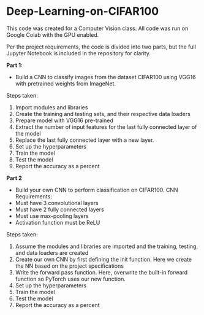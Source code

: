 # Deep-Learning-on-CIFAR100
This code was created for a Computer Vision class. All code was run on Google Colab with the GPU enabled.

Per the project requirements, the code is divided into two parts, but the full Jupyter Notebook is included in the
repository for clarity.

**Part 1:**
- Build a CNN to classify images from the dataset CIFAR100 using VGG16 with pretrained weights from ImageNet.

Steps taken:
1. Import modules and libraries
2. Create the training and testing sets, and their respective data loaders
3. Prepare model with VGG16 pre-trained
4. Extract the number of input features for the last fully connected layer of the model
5. Replace the last fully connected layer with a new layer.
6. Set up the hyperparameters
7. Train the model
8. Test the model
9. Report the accuracy as a percent

**Part 2**
- Build your own CNN to perform classification on CIFAR100.
CNN Requirements:
- Must have 3 convolutional layers
- Must have 2 fully connected layers
- Must use max-pooling layers
- Activation function must be ReLU

Steps taken:
1. Assume the modules and libraries are imported and the training, testing, and data loaders are created
2. Create our own CNN by first defining the init function. Here we create the NN based on the project specifications
3. Write the forward pass function. Here, overwrite the built-in forward function so PyTorch uses our new function.
4. Set up the hyperparameters
5. Train the model
6. Test the model
7. Report the accuracy as a percent

